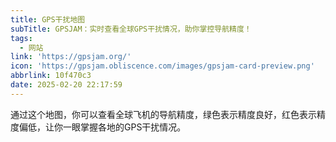 ```yaml
---
title: GPS干扰地图
subTitle: GPSJAM：实时查看全球GPS干扰情况，助你掌控导航精度！
tags:
  - 网站
link: 'https://gpsjam.org/'
icon: 'https://gpsjam.obliscence.com/images/gpsjam-card-preview.png'
abbrlink: 10f470c3
date: 2025-02-20 22:17:59
---
```


通过这个地图，你可以查看全球飞机的导航精度，绿色表示精度良好，红色表示精度偏低，让你一眼掌握各地的GPS干扰情况。